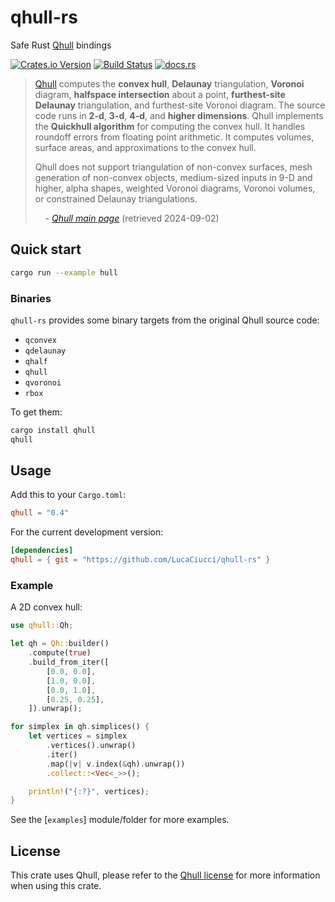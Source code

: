 # qhull-rs
Safe Rust [Qhull](http://www.qhull.org/) bindings

[![Crates.io Version](https://img.shields.io/crates/v/qhull)](https://crates.io/crates/qhull)
[![Build Status](https://img.shields.io/github/actions/workflow/status/LucaCiucci/qhull-rs/rust.yml)](https://github.com/LucaCiucci/qhull-rs/actions)
[![docs.rs](https://img.shields.io/docsrs/qhull)](https://docs.rs/qhull)



> [Qhull](http://www.qhull.org/) computes the **convex hull**, **Delaunay** triangulation, **Voronoi** diagram, **halfspace intersection** about a point, **furthest-site Delaunay** triangulation, and furthest-site Voronoi diagram. The source code runs in **2-d**, **3-d**, **4-d**, and **higher dimensions**. Qhull implements the **Quickhull algorithm** for computing the convex hull. It handles roundoff errors from floating point arithmetic. It computes volumes, surface areas, and approximations to the convex hull.
> 
> Qhull does not support triangulation of non-convex surfaces, mesh generation of non-convex objects, medium-sized inputs in 9-D and higher, alpha shapes, weighted Voronoi diagrams, Voronoi volumes, or constrained Delaunay triangulations.
>
> &nbsp;&nbsp;&nbsp;&nbsp;\- [_Qhull main page_](http://www.qhull.org/) (retrieved<!--accessed?--> 2024-09-02)

## Quick start

```sh
cargo run --example hull
```

### Binaries

`qhull-rs` provides some binary targets from the original Qhull source code:
- `qconvex`
- `qdelaunay`
- `qhalf`
- `qhull`
- `qvoronoi`
- `rbox`

To get them:
```sh
cargo install qhull
qhull
```

## Usage

Add this to your `Cargo.toml`:

```toml
qhull = "0.4"
```

For the current development version:
```toml
[dependencies]
qhull = { git = "https://github.com/LucaCiucci/qhull-rs" }
```

### Example

A 2D convex hull:
```rust
use qhull::Qh;

let qh = Qh::builder()
    .compute(true)
    .build_from_iter([
        [0.0, 0.0],
        [1.0, 0.0],
        [0.0, 1.0],
        [0.25, 0.25],
    ]).unwrap();

for simplex in qh.simplices() {
    let vertices = simplex
        .vertices().unwrap()
        .iter()
        .map(|v| v.index(&qh).unwrap())
        .collect::<Vec<_>>();

    println!("{:?}", vertices);
}
```

See the [`examples`] module/folder for more examples.

## License

This crate uses Qhull, please refer to the [Qhull license](http://www.qhull.org/COPYING.txt) for more information when using this crate.